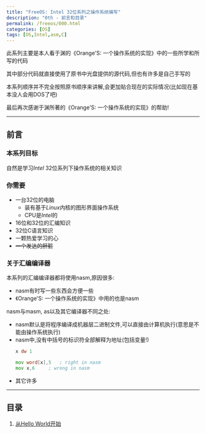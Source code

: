 ```yaml
---
title: "FreeOS: Intel 32位系列之操作系统编写"
description: "0th - 前言和目录"
permalink: /freeos/000.html
categories: [OS]
tags: [OS,Intel,asm,C]
---
```


此系列主要是本人看于渊的《Orange'S: 一个操作系统的实现》中的一些所学和所写的代码

其中部分代码就直接使用了原书中光盘提供的源代码,但也有许多是自己手写的

本系列顺序并不完全按照原书顺序来讲解,会更加贴合现在的实际情况(比如现在基本没人会用DOS了吧)

最后再次感谢于渊所著的《Orange'S: 一个操作系统的实现》的帮助!

---

## 前言

### 本系列目标

自然是学习*Intel* 32位系列下操作系统的相关知识

### 你需要

- 一台32位的电脑
	- 装有基于*Linux*内核的图形界面操作系统
	- CPU是*Intel*的
- 16位和32位的汇编知识
- 32位C语言知识
- 一颗热爱学习的心
- ~~一个发达的肝脏~~

### 关于汇编编译器

本系列的汇编编译器都将使用nasm,原因很多:

- nasm有时写一些东西会方便一些
- 《Orange'S: 一个操作系统的实现》中用的也是nasm

nasm与masm, as以及其它编译器不同之处:

- nasm默认是将程序编译成机器层二进制文件,可以直接由计算机执行(意思是不能由操作系统执行)
- nasm中,没有中括号的标识符全部解释为地址(包括变量!)
	```asm
	x dw 1

	mov word[x],5	; right in nasm
	mov x,6		; wrong in nasm
	```
- 其它许多

---

## 目录

1. [从Hello World开始](./001.html)